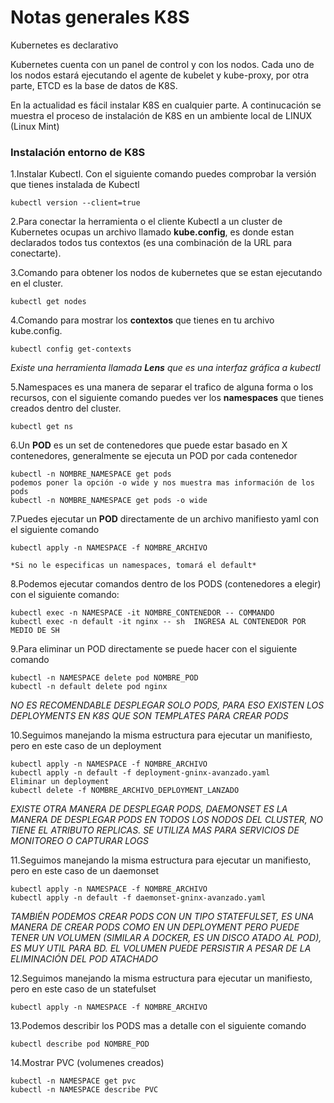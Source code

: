 # Notas generales K8S

Kubernetes es declarativo

Kubernetes cuenta con un panel de control y con los nodos. Cada uno de los nodos estará ejecutando el agente de kubelet y kube-proxy, por otra parte, ETCD es la base de datos de K8S.

En la actualidad es fácil instalar K8S en cualquier parte. A continucación se muestra el proceso de instalación de K8S en un ambiente local de LINUX (Linux Mint)

### Instalación entorno de K8S

1.Instalar Kubectl. Con el siguiente comando puedes comprobar la versión que tienes instalada de Kubectl
    
    kubectl version --client=true
    
2.Para conectar la herramienta o el cliente Kubectl a un cluster de Kubernetes ocupas un archivo llamado **kube.config**, es donde estan declarados todos tus contextos (es una combinación de la URL para conectarte).

3.Comando para obtener los nodos de kubernetes que se estan ejecutando en el cluster.

    kubectl get nodes

4.Comando para mostrar los **contextos** que tienes en tu archivo kube.config.

    kubectl config get-contexts

*Existe una herramienta llamada **Lens** que es una interfaz gráfica a kubectl*

5.Namespaces es una manera de separar el trafico de alguna forma o los recursos, con el siguiente comando puedes ver los **namespaces** que tienes creados dentro del cluster.

    kubectl get ns

6.Un **POD** es un set de contenedores que puede estar basado en X contenedores, generalmente se ejecuta un POD por cada contenedor

    kubectl -n NOMBRE_NAMESPACE get pods
    podemos poner la opción -o wide y nos muestra mas información de los pods
    kubectl -n NOMBRE_NAMESPACE get pods -o wide

7.Puedes ejecutar un **POD** directamente de un archivo manifiesto yaml con el siguiente comando

    kubectl apply -n NAMESPACE -f NOMBRE_ARCHIVO

    *Si no le especificas un namespaces, tomará el default*

8.Podemos ejecutar comandos dentro de los PODS (contenedores a elegir) con el siguiente comando:

    kubectl exec -n NAMESPACE -it NOMBRE_CONTENEDOR -- COMMANDO
    kubectl exec -n default -it nginx -- sh  INGRESA AL CONTENEDOR POR MEDIO DE SH

9.Para eliminar un POD directamente se puede hacer con el siguiente comando

    kubectl -n NAMESPACE delete pod NOMBRE_POD
    kubectl -n default delete pod nginx

*NO ES RECOMENDABLE DESPLEGAR SOLO PODS, PARA ESO EXISTEN LOS DEPLOYMENTS EN K8S QUE SON TEMPLATES PARA CREAR PODS*

10.Seguimos manejando la misma estructura para ejecutar un manifiesto, pero en este caso de un deployment

    kubectl apply -n NAMESPACE -f NOMBRE_ARCHIVO
    kubectl apply -n default -f deployment-gninx-avanzado.yaml
    Eliminar un deployment
    kubectl delete -f NOMBRE_ARCHIVO_DEPLOYMENT_LANZADO

*EXISTE OTRA MANERA DE DESPLEGAR PODS, DAEMONSET ES LA MANERA DE DESPLEGAR PODS EN TODOS LOS NODOS DEL CLUSTER, NO TIENE EL ATRIBUTO REPLICAS. SE UTILIZA MAS PARA SERVICIOS DE MONITOREO O CAPTURAR LOGS*

11.Seguimos manejando la misma estructura para ejecutar un manifiesto, pero en este caso de un daemonset
    
    kubectl apply -n NAMESPACE -f NOMBRE_ARCHIVO
    kubectl apply -n default -f daemonset-gninx-avanzado.yaml

*TAMBIÉN PODEMOS CREAR PODS CON UN TIPO STATEFULSET, ES UNA MANERA DE CREAR PODS COMO EN UN DEPLOYMENT PERO PUEDE TENER UN VOLUMEN (SIMILAR A DOCKER, ES UN DISCO ATADO AL POD), ES MUY UTIL PARA BD. EL VOLUMEN PUEDE PERSISTIR A PESAR DE LA ELIMINACIÓN DEL POD ATACHADO*

12.Seguimos manejando la misma estructura para ejecutar un manifiesto, pero en este caso de un statefulset
    
    kubectl apply -n NAMESPACE -f NOMBRE_ARCHIVO

13.Podemos describir los PODS mas a detalle con el siguiente comando
    
    kubectl describe pod NOMBRE_POD

14.Mostrar PVC (volumenes creados)
    
    kubectl -n NAMESPACE get pvc
    kubectl -n NAMESPACE describe PVC

